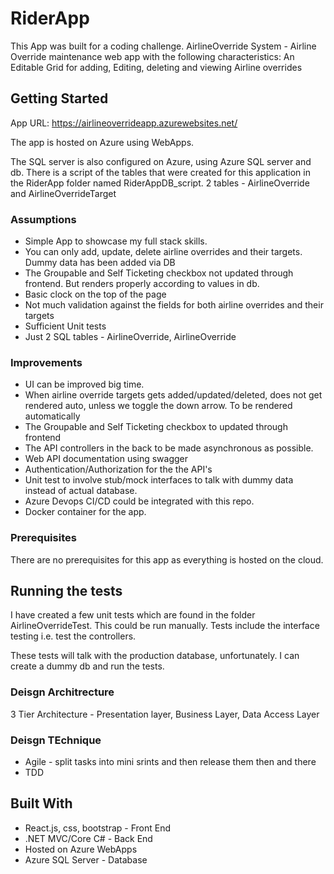 # RiderApp

This App was built for a coding challenge. AirlineOverride System - Airline Override maintenance web app with the
following characteristics: An Editable Grid for adding, Editing, deleting and viewing Airline overrides

## Getting Started

App URL: https://airlineoverrideapp.azurewebsites.net/

The app is hosted on Azure using WebApps.

The SQL server is also configured on Azure, using Azure SQL server and db. There is a script of the tables that were created for 
this application in the RiderApp folder named RiderAppDB_script. 2 tables - AirlineOverride and AirlineOverrideTarget

### Assumptions

* Simple App to showcase my full stack skills.
* You can only add, update, delete airline overrides and their targets. Dummy data has been added via DB
* The Groupable and Self Ticketing checkbox not updated through frontend. But renders properly according to values in db.
* Basic clock on the top of the page
* Not much validation against the fields for both airline overrides and their targets 
* Sufficient Unit tests
* Just 2 SQL tables - AirlineOverride, AirlineOverride

### Improvements

* UI can be improved big time.
* When airline override targets gets added/updated/deleted, does not get rendered auto, unless we toggle the down arrow. To be rendered automatically
* The Groupable and Self Ticketing checkbox to updated through frontend
* The API controllers in the back to be made asynchronous as possible.
* Web API documentation using swagger
* Authentication/Authorization for the the API's
* Unit test to involve stub/mock interfaces to talk with dummy data instead of actual database.
* Azure Devops CI/CD could be integrated with this repo.
* Docker container for the app.

### Prerequisites

There are no prerequisites for this app as everything is hosted on the cloud. 

## Running the tests

I have created a few unit tests which are found in the folder AirlineOverrideTest. This could be run manually. Tests include the interface testing i.e. test the controllers. 

These tests will talk with the production database, unfortunately. I can create a dummy db and run the tests.


### Deisgn Architrecture

3 Tier Architecture - Presentation layer, Business Layer, Data Access Layer

### Deisgn TEchnique

* Agile - split tasks into mini srints and then release them then and there
* TDD

## Built With

* React.js, css, bootstrap - Front End 
* .NET MVC/Core C# - Back End
* Hosted on Azure WebApps
* Azure SQL Server - Database
